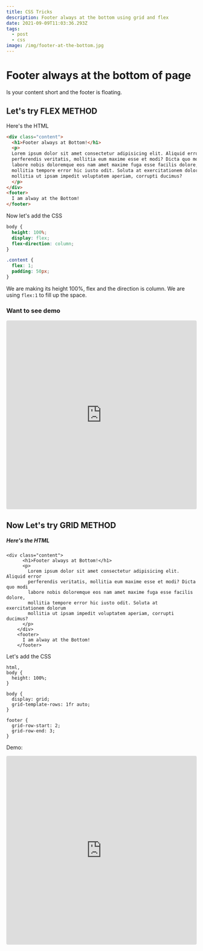```yaml
---
title: CSS Tricks
description: Footer always at the bottom using grid and flex
date: 2021-09-09T11:03:36.293Z
tags:
  - post
  - css
image: /img/footer-at-the-bottom.jpg
---
```

# Footer always at the bottom of page

Is your content short and the footer is floating. 

## Let's try **FLEX METHOD**

Here's the HTML

```html
<div class="content">
  <h1>Footer always at Bottom!</h1>
  <p>
  Lorem ipsum dolor sit amet consectetur adipisicing elit. Aliquid error
  perferendis veritatis, mollitia eum maxime esse et modi? Dicta quo modi
  labore nobis doloremque eos nam amet maxime fuga esse facilis dolore,
  mollitia tempore error hic iusto odit. Soluta at exercitationem dolorum
  mollitia ut ipsam impedit voluptatem aperiam, corrupti ducimus?
  </p>
</div>
<footer>
  I am alway at the Bottom!
</footer>
```

Now let's add the CSS

```css
body {
  height: 100%;
  display: flex;
  flex-direction: column;
}

.content {
  flex: 1;
  padding: 50px;
}
```

We are making its height 100%, flex and the direction is column. We are using `flex:1` to fill up the space.

### Want to see demo

<iframe src="https://codesandbox.io/embed/footer-at-bottom-flex-l3z96?fontsize=14&hidenavigation=1&theme=dark"
     style="width:100%; height:500px; border:0; border-radius: 4px; overflow:hidden;"
     title="Footer at bottom (flex)"
     allow="accelerometer; ambient-light-sensor; camera; encrypted-media; geolocation; gyroscope; hid; microphone; midi; payment; usb; vr; xr-spatial-tracking"
     sandbox="allow-forms allow-modals allow-popups allow-presentation allow-same-origin allow-scripts"
   ></iframe>

## Now Let's try **GRID METHOD**

##### Here's the HTML

```
<div class="content">
      <h1>Footer always at Bottom!</h1>
      <p>
        Lorem ipsum dolor sit amet consectetur adipisicing elit. Aliquid error
        perferendis veritatis, mollitia eum maxime esse et modi? Dicta quo modi
        labore nobis doloremque eos nam amet maxime fuga esse facilis dolore,
        mollitia tempore error hic iusto odit. Soluta at exercitationem dolorum
        mollitia ut ipsam impedit voluptatem aperiam, corrupti ducimus?
      </p>
    </div>
    <footer>
      I am alway at the Bottom!
    </footer>
```

Let's add the CSS

```
html,
body {
  height: 100%;
}

body {
  display: grid;
  grid-template-rows: 1fr auto;
}

footer {
  grid-row-start: 2;
  grid-row-end: 3;
}
```

Demo:

<iframe src="https://codesandbox.io/embed/footer-at-bottom-grid-ls5nu?fontsize=14&hidenavigation=1&theme=dark"
     style="width:100%; height:500px; border:0; border-radius: 4px; overflow:hidden;"
     title="Footer at bottom(GRID)"
     allow="accelerometer; ambient-light-sensor; camera; encrypted-media; geolocation; gyroscope; hid; microphone; midi; payment; usb; vr; xr-spatial-tracking"
     sandbox="allow-forms allow-modals allow-popups allow-presentation allow-same-origin allow-scripts"
   ></iframe>